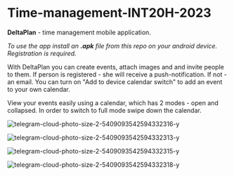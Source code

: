 # Time-management-INT20H-2023
**DeltaPlan** - time management mobile application.

*To use the app install an **.apk** file from this repo on your android device. Registration is required.*

With DeltaPlan you can create events, attach images and and invite people to them. If person is registered - she will receive a push-notification. If not - an email. You can turn on "Add to device calendar switch" to add an event to your own calendar.

View your events easily using a calendar, which has 2 modes - open and collapsed. In order to switch to full mode swipe down the calendar.

![telegram-cloud-photo-size-2-5409093542594332316-y](https://user-images.githubusercontent.com/55760070/217294917-31d64124-be35-4295-a67d-59cf3e1bb2aa.jpg)

![telegram-cloud-photo-size-2-5409093542594332313-y](https://user-images.githubusercontent.com/55760070/217295087-9e4f2962-6369-40d6-aca5-370e952e32bc.jpg)

![telegram-cloud-photo-size-2-5409093542594332315-y](https://user-images.githubusercontent.com/55760070/217295144-51ddec6f-fa81-43c4-95f2-916363214c1f.jpg)

![telegram-cloud-photo-size-2-5409093542594332318-y](https://user-images.githubusercontent.com/55760070/217295194-83f79b16-0051-42a4-9cd3-3f4774e7afd7.jpg)

